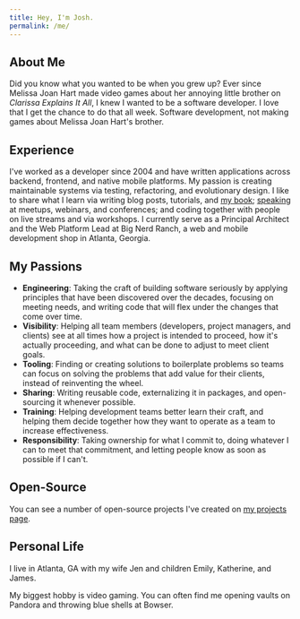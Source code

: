 ```yaml
---
title: Hey, I'm Josh.
permalink: /me/
---
```


## About Me

Did you know what you wanted to be when you grew up? Ever since Melissa Joan Hart made video games about her annoying little brother on _Clarissa Explains It All_, I knew I wanted to be a software developer. I love that I get the chance to do that all week. Software development, not making games about Melissa Joan Hart's brother.

## Experience

I've worked as a developer since 2004 and have written applications across backend, frontend, and native mobile platforms. My passion is creating maintainable systems via testing, refactoring, and evolutionary design. I like to share what I learn via writing blog posts, tutorials, and [my book](https://leanpub.com/outside-in-react-development); [speaking](/talks/) at meetups, webinars, and conferences; and coding together with people on live streams and via workshops. I currently serve as a Principal Architect and the Web Platform Lead at Big Nerd Ranch, a web and mobile development shop in Atlanta, Georgia.

## My Passions

- **Engineering**: Taking the craft of building software seriously by applying principles that have been discovered over the decades, focusing on meeting needs, and writing code that will flex under the changes that come over time.
- **Visibility**: Helping all team members (developers, project managers, and clients) see at all times how a project is intended to proceed, how it's actually proceeding, and what can be done to adjust to meet client goals.
- **Tooling**: Finding or creating solutions to boilerplate problems so teams can focus on solving the problems that add value for their clients, instead of reinventing the wheel.
- **Sharing**: Writing reusable code, externalizing it in packages, and open-sourcing it whenever possible.
- **Training**: Helping development teams better learn their craft, and helping them decide together how they want to operate as a team to increase effectiveness.
- **Responsibility**: Taking ownership for what I commit to, doing whatever I can to meet that commitment, and letting people know as soon as possible if I can't.

## Open-Source

You can see a number of open-source projects I've created on [my projects page](/projects/).

## Personal Life

I live in Atlanta, GA with my wife Jen and children Emily, Katherine, and James.

My biggest hobby is video gaming. You can often find me opening vaults on Pandora and throwing blue shells at Bowser.
